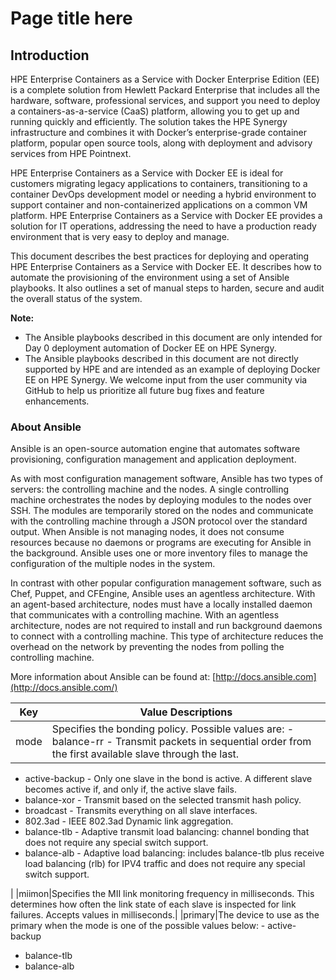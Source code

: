 # Page title here

## Introduction

HPE Enterprise Containers as a Service with Docker Enterprise Edition \(EE\) is a complete solution from Hewlett Packard Enterprise that includes all the hardware, software, professional services, and support you need to deploy a containers-as-a-service \(CaaS\) platform, allowing you to get up and running quickly and efficiently. The solution takes the HPE Synergy infrastructure and combines it with Docker’s enterprise-grade container platform, popular open source tools, along with deployment and advisory services from HPE Pointnext.

HPE Enterprise Containers as a Service with Docker EE is ideal for customers migrating legacy applications to containers, transitioning to a container DevOps development model or needing a hybrid environment to support container and non-containerized applications on a common VM platform. HPE Enterprise Containers as a Service with Docker EE provides a solution for IT operations, addressing the need to have a production ready environment that is very easy to deploy and manage.

This document describes the best practices for deploying and operating HPE Enterprise Containers as a Service with Docker EE. It describes how to automate the provisioning of the environment using a set of Ansible playbooks. It also outlines a set of manual steps to harden, secure and audit the overall status of the system.

 **Note:** 

-   The Ansible playbooks described in this document are only intended for Day 0 deployment automation of Docker EE on HPE Synergy.
-   The Ansible playbooks described in this document are not directly supported by HPE and are intended as an example of deploying Docker EE on HPE Synergy. We welcome input from the user community via GitHub to help us prioritize all future bug fixes and feature enhancements.

### About Ansible

Ansible is an open-source automation engine that automates software provisioning, configuration management and application deployment.

As with most configuration management software, Ansible has two types of servers: the controlling machine and the nodes. A single controlling machine orchestrates the nodes by deploying modules to the nodes over SSH. The modules are temporarily stored on the nodes and communicate with the controlling machine through a JSON protocol over the standard output. When Ansible is not managing nodes, it does not consume resources because no daemons or programs are executing for Ansible in the background. Ansible uses one or more inventory files to manage the configuration of the multiple nodes in the system.

In contrast with other popular configuration management software, such as Chef, Puppet, and CFEngine, Ansible uses an agentless architecture. With an agent-based architecture, nodes must have a locally installed daemon that communicates with a controlling machine. With an agentless architecture, nodes are not required to install and run background daemons to connect with a controlling machine. This type of architecture reduces the overhead on the network by preventing the nodes from polling the controlling machine.

More information about Ansible can be found at: [http://docs.ansible.com](http://docs.ansible.com/)



|Key|Value Descriptions|
|---|------------------|
|mode|Specifies the bonding policy. Possible values are: -   balance-rr - Transmit packets in sequential order from the first available slave through the last.
-   active-backup - Only one slave in the bond is active. A different slave becomes active if, and only if, the active slave fails.
-   balance-xor - Transmit based on the selected transmit hash policy.
-   broadcast - Transmits everything on all slave interfaces.
-   802.3ad - IEEE 802.3ad Dynamic link aggregation.
-   balance-tlb - Adaptive transmit load balancing: channel bonding that does not require any special switch support.
-   balance-alb - Adaptive load balancing: includes balance-tlb plus receive load balancing \(rlb\) for IPV4 traffic and does not require any special switch support.

 |
|miimon|Specifies the MII link monitoring frequency in milliseconds. This determines how often the link state of each slave is inspected for link failures. Accepts values in milliseconds.|
|primary|The device to use as the primary when the mode is one of the possible values below: -   active-backup
-   balance-tlb
-   balance-alb

